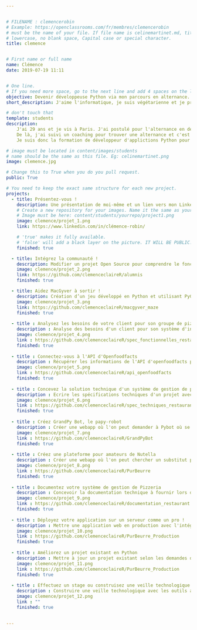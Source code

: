 ```yaml
---


# FILENAME : clemencerobin
# Example: https://openclassrooms.com/fr/membres/clemencerobin
# must be the name of your file. If file name is celinemartinet.md, title is celinemartinet.
# lowercase, no blank space, Capital case or special character.
title: clemence


# First name or full name
name: Clémence
date: 2019-07-19 11:11


# One line.
# If you need more space, go to the next line and add 4 spaces on the left, as in 'description'.
objective: Devenir développeuse Python via mon parcours en alternance.
short_description: J'aime l'informatique, je suis végétarienne et je pratique la course à pied.

# don't touch that
template: students
description:
    J'ai 29 ans et je vis à Paris. J'ai postulé pour l'alternance en début d'année.
    De là, j'ai suivi un coaching pour trouver une alternance et c'est chose faite !
    Je suis donc la formation de développeur d'applictions Python pour une durée de deux ans.

# image must be located in content/images/students
# name should be the same as this file. Eg: celinemartinet.png
image: clemence.jpg

# Change this to True when you do you pull request.
public: True

# You need to keep the exact same structure for each new project.
projects:
  - title: Présentez-vous !
    description: Une présentation de moi-même et un lien vers mon LinkedIn.
    # Create a new repository for your images. Name it the same as your nickname and profile picture.
    # Image must be here: content/students/yourrepo/project1.png
    image: clemence/projet_1.png
    link: https://www.linkedin.com/in/clémence-robin/

    # 'true' makes it fully available.
    # 'false' will add a black layer on the picture. IT WILL BE PUBLIC!
    finished: true

  - title: Intégrez la communauté !
    description: Modifier un projet Open Source pour comprendre le fonctionnement de Git, de Github et des pull requests. 
    image: clemence/projet_2.png
    link: https://github.com/clemenceclaireR/alumnis
    finished: true

  - title: Aidez MacGyver à sortir !
    description: Création d’un jeu développé en Python et utilisant PyGame.
    image: clemence/projet_3.png
    link: https://github.com/clemenceclaireR/macgyver_maze
    finished: true
    
  - title : Analysez les besoins de votre client pour son groupe de pizzerias
    description : Analyse des besoins d'un client pour son système d'informations, avec UML et les méthodologies agiles.
    image: clemence/projet_4.png
    link : https://github.com/clemenceclaireR/spec_fonctionnelles_restaurant
    finished: true
    
  - title : Connectez-vous à l'API d'Openfoodfacts
    description : Récupérer les informations de l'API d'openfoodfacts pour créer une logiciel proposant une meilleure alternative à un produit donné
    image: clemence/projet_5.png
    link : https://github.com/clemenceclaireR/api_openfoodfacts
    finished: true
    
  - title : Concevez la solution technique d'un système de gestion de pizzeria
    description : Ecrire les spécifications techniques d'un projet avec la modélisation des données, le diagrammme de composant et le diagramme de déploiement
    image: clemence/projet_6.png
    link : https://github.com/clemenceclaireR/spec_techniques_restaurant
    finished: true
    
  - title : Créez GrandPy Bot, le papy-robot
    description : Créer une webapp où l'on peut demander à Pybot où se trouve un lieu, avec les informations associées
    image: clemence/projet_7.png
    link : https://github.com/clemenceclaireR/GrandPyBot
    finished: true
    
  - title : Créez une plateforme pour amateurs de Nutella
    description : Créer une webapp où l'on peut chercher un substitut plus sain à un produit donné
    image: clemence/projet_8.png
    link : https://github.com/clemenceclaireR/PurBeurre
    finished: true
    
  - title : Documentez votre système de gestion de Pizzeria
    description : Concevoir la documentation technique à fournir lors de la livraison du projet au client
    image: clemence/projet_9.png
    link : https://github.com/clemenceclaireR/documentation_restaurant
    finished: true
    
  - title : Déployez votre application sur un serveur comme un pro !
    description : Mettre une application web en production avec l'intégration continue et les outils de monitoring
    image: clemence/projet_10.png
    link : https://github.com/clemenceclaireR/PurBeurre_Production
    finished: true
    
  - title : Améliorez un projet existant en Python
    description : Mettre à jour un projet existant selon les demandes du client (project owner)
    image: clemence/projet_11.png
    link : https://github.com/clemenceclaireR/PurBeurre_Production
    finished: true
    
  - title : Effectuez un stage ou construisez une veille technologique
    description : Construire une veille technologique avec les outils appropriés
    image: clemence/projet_12.png
    link : ""
    finished: true 
    

---
```

